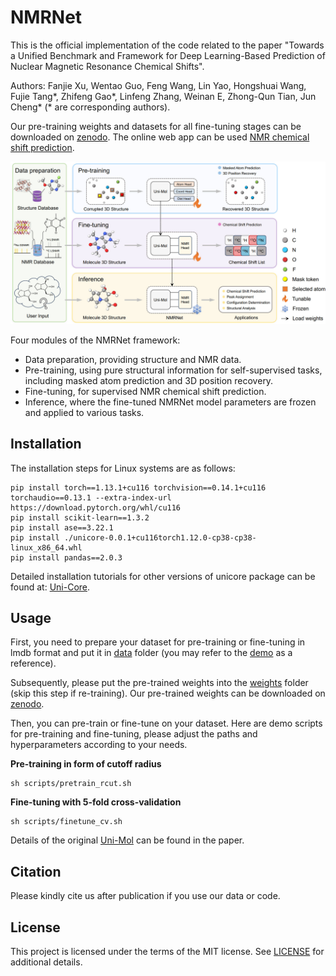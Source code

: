 NMRNet
==================================================

This is the official implementation of the code related to the paper "Towards a Unified Benchmark and Framework for Deep Learning-Based Prediction of Nuclear Magnetic Resonance Chemical Shifts".

Authors: Fanjie Xu, Wentao Guo, Feng Wang, Lin Yao, Hongshuai Wang, Fujie Tang\*, Zhifeng Gao\*, Linfeng Zhang, Weinan E, Zhong-Qun Tian, Jun Cheng\* (\* are corresponding authors).

Our pre-training weights and datasets for all fine-tuning stages can be downloaded on [zenodo](<https://doi.org/10.5281/zenodo.13317524>). The online web app can be used  [NMR chemical shift prediction](https://bohrium.dp.tech/apps/nmrnet001).

![NMRNet framework](./figure/framework.jpg)

Four modules of the NMRNet framework:

- Data preparation, providing structure and NMR data. 
- Pre-training, using pure structural information for self-supervised tasks, including masked atom prediction and 3D position recovery. 
- Fine-tuning, for supervised NMR chemical shift prediction. 
- Inference, where the fine-tuned NMRNet model parameters are frozen and applied to various tasks.



Installation
----

The installation steps for Linux systems are as follows:

```
pip install torch==1.13.1+cu116 torchvision==0.14.1+cu116 torchaudio==0.13.1 --extra-index-url https://download.pytorch.org/whl/cu116
pip install scikit-learn==1.3.2
pip install ase==3.22.1
pip install ./unicore-0.0.1+cu116torch1.12.0-cp38-cp38-linux_x86_64.whl
pip install pandas==2.0.3
```

Detailed installation tutorials for other versions of unicore package can be found at: [Uni-Core](https://github.com/dptech-corp/Uni-Core).



## Usage

First, you need to prepare your dataset for pre-training or fine-tuning in lmdb format and put it in [data](./data) folder (you may refer to the [demo](./demo) as a reference). 

Subsequently, please put the pre-trained weights into the [weights](./weights) folder (skip this step if re-training). Our pre-trained weights can be downloaded on [zenodo](<https://doi.org/10.5281/zenodo.13317524>).

Then, you can pre-train or fine-tune on your dataset. Here are demo scripts for pre-training and fine-tuning, please adjust the paths and hyperparameters according to your needs.

**Pre-training in form of cutoff radius**

```
sh scripts/pretrain_rcut.sh
```

**Fine-tuning with 5-fold cross-validation**

```
sh scripts/finetune_cv.sh
```

Details of the original [Uni-Mol](https://openreview.net/forum?id=6K2RM6wVqKu) can be found in the paper.

Citation
--------

Please kindly cite us after publication if you use our data or code.

License
-------

This project is licensed under the terms of the MIT license. See [LICENSE](https://github.com/dptech-corp/Uni-Mol/blob/main/LICENSE) for additional details.
